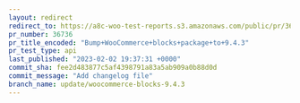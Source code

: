 ```yaml
---
layout: redirect
redirect_to: https://a8c-woo-test-reports.s3.amazonaws.com/public/pr/36736/api/index.html
pr_number: 36736
pr_title_encoded: "Bump+WooCommerce+blocks+package+to+9.4.3"
pr_test_type: api
last_published: "2023-02-02 19:37:31 +0000"
commit_sha: fee2d483877c5af4398791a83a5ab909a0b88d0d
commit_message: "Add changelog file"
branch_name: update/woocommerce-blocks-9.4.3
---
```

